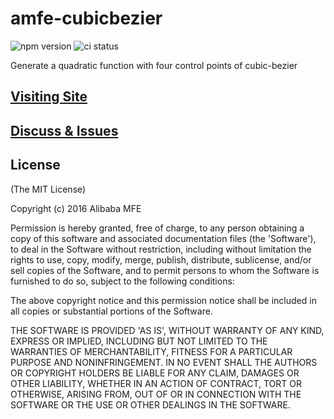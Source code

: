 # amfe-cubicbezier

![npm version](http://img.shields.io/npm/v/amfe-cubicbezier.svg)
![ci status](https://api.travis-ci.org/amfe/amfe-cubicbezier.svg?branch=master)

Generate a quadratic function with four control points of cubic-bezier

## [Visiting Site](http://amfe.github.io/amfe-cubicbezier/)

## [Discuss & Issues](https://github.com/amfe/amfe-cubicbezier/issues)

## License

(The MIT License)

Copyright (c) 2016 Alibaba MFE

Permission is hereby granted, free of charge, to any person obtaining a copy of this software and associated documentation files (the 'Software'), to deal in the Software without restriction, including without limitation the rights to use, copy, modify, merge, publish, distribute, sublicense, and/or sell copies of the Software, and to permit persons to whom the Software is furnished to do so, subject to the following conditions:

The above copyright notice and this permission notice shall be included in all copies or substantial portions of the Software.

THE SOFTWARE IS PROVIDED 'AS IS', WITHOUT WARRANTY OF ANY KIND, EXPRESS OR IMPLIED, INCLUDING BUT NOT LIMITED TO THE WARRANTIES OF MERCHANTABILITY, FITNESS FOR A PARTICULAR PURPOSE AND NONINFRINGEMENT. IN NO EVENT SHALL THE AUTHORS OR COPYRIGHT HOLDERS BE LIABLE FOR ANY CLAIM, DAMAGES OR OTHER LIABILITY, WHETHER IN AN ACTION OF CONTRACT, TORT OR OTHERWISE, ARISING FROM, OUT OF OR IN CONNECTION WITH THE SOFTWARE OR THE USE OR OTHER DEALINGS IN THE SOFTWARE.
